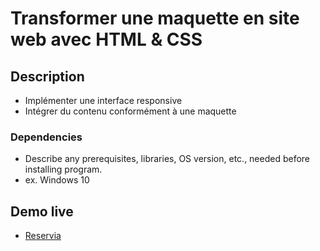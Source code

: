 # Transformer une maquette en site web avec HTML & CSS

## Description

- Implémenter une interface responsive
- Intégrer du contenu conformément à une maquette

### Dependencies

* Describe any prerequisites, libraries, OS version, etc., needed before installing program.
* ex. Windows 10

## Demo live
* [Reservia](https://github.com/matiassingers/awesome-readme)